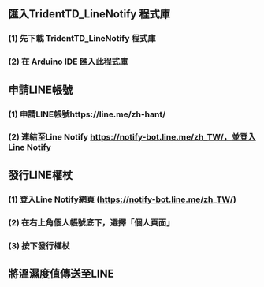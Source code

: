 ## 匯入TridentTD_LineNotify 程式庫
###   (1) 先下載 TridentTD_LineNotify 程式庫
###   (2) 在 Arduino IDE 匯入此程式庫


## 申請LINE帳號
###   (1) 申請LINE帳號https://line.me/zh-hant/
###   (2) 連結至Line Notify https://notify-bot.line.me/zh_TW/，並登入Line Notify

## 發行LINE權杖
###   (1) 登入Line Notify網頁 (https://notify-bot.line.me/zh_TW/)
###   (2) 在右上角個人帳號底下，選擇「個人頁面」
###   (3) 按下發行權杖


## 將溫濕度值傳送至LINE
